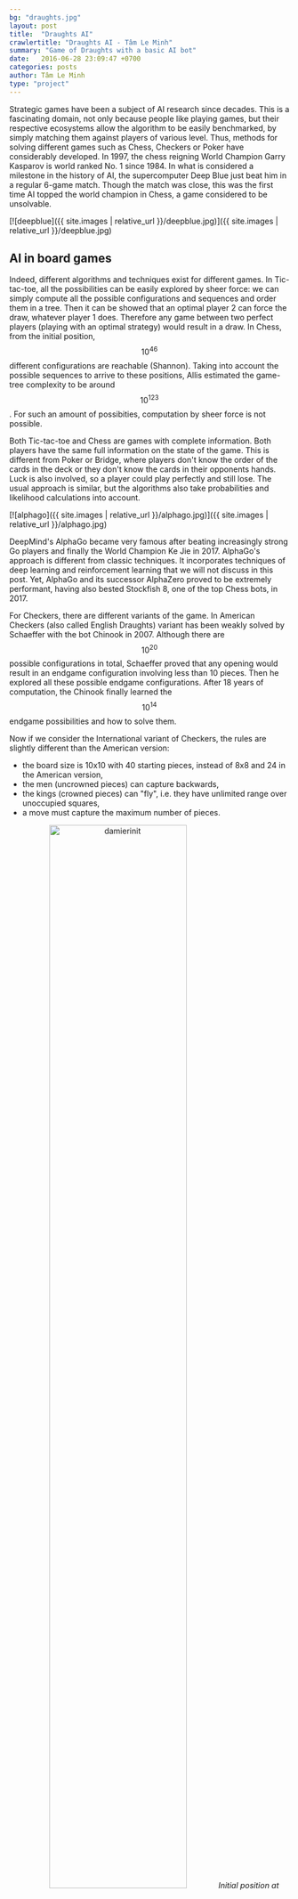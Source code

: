 ```yaml
---
bg: "draughts.jpg"
layout: post
title:  "Draughts AI"
crawlertitle: "Draughts AI - Tâm Le Minh"
summary: "Game of Draughts with a basic AI bot"
date:   2016-06-28 23:09:47 +0700
categories: posts
author: Tâm Le Minh
type: "project"
---
```


Strategic games have been a subject of AI research since decades. This is a fascinating domain, not only because 
people like playing games, but their respective ecosystems allow the algorithm to be easily benchmarked, by simply 
matching them against players of various level. Thus, methods for solving different games such as Chess, Checkers or 
Poker have considerably developed. In 1997, the chess reigning World Champion Garry Kasparov is world ranked No. 1 
since 1984. In what is considered a milestone in the history of AI, the supercomputer Deep Blue just beat him in a 
regular 6-game match. Though the match was close, this was the first time AI topped the world champion in Chess, a 
game considered to be unsolvable.

[![deepblue]({{ site.images | relative_url }}/deepblue.jpg)]({{ site.images | relative_url }}/deepblue.jpg)

## AI in board games

Indeed, different algorithms and techniques exist for different games. In Tic-tac-toe, all the possibilities can be 
easily explored by sheer force: we can simply compute all the possible configurations and sequences and order them in 
a tree. Then it can be showed that an optimal player 2 can force the draw, whatever player 1 does. Therefore any game 
between two perfect players (playing with an optimal strategy) would result in a draw. In Chess, from the initial 
position, $$10^{46}$$ different configurations are reachable (Shannon). Taking into account the possible sequences to arrive 
to these positions, Allis estimated the game-tree complexity to be around $$10^{123}$$. For such an amount of possibities, 
computation by sheer force is not possible. 

Both Tic-tac-toe and Chess are games with complete information. Both players have the same full information on the state 
of the game. This is different from Poker or Bridge, where players don't know the order of the cards in the deck or they 
don't know the cards in their opponents hands. Luck is also involved, so a player could play perfectly and still lose. 
The usual approach is similar, but the algorithms also take probabilities and likelihood calculations into account.

[![alphago]({{ site.images | relative_url }}/alphago.jpg)]({{ site.images | relative_url }}/alphago.jpg)

DeepMind's AlphaGo became very famous after beating increasingly strong Go players and finally the World Champion 
Ke Jie in 2017. AlphaGo's approach is different from classic techniques. It incorporates techniques of deep learning and 
reinforcement learning that we will not discuss in this post. Yet, AlphaGo and its successor AlphaZero proved to be 
extremely performant, having also bested Stockfish 8, one of the top Chess bots, in 2017.

For Checkers, there are different variants of the game. In American Checkers (also called English Draughts) variant has 
been weakly solved by Schaeffer with the bot Chinook in 2007. Although there are $$10^20$$ possible configurations in total, 
Schaeffer proved that any opening would result in an endgame configuration involving less than 10 pieces. Then he explored 
all these possible endgame configurations. After 18 years of computation, the Chinook finally learned the $$10^14$$ endgame 
possibilities and how to solve them.

Now if we consider the International variant of Checkers, the rules are slightly different than the American version:
- the board size is 10x10 with 40 starting pieces, instead of 8x8 and 24 in the American version,
- the men (uncrowned pieces) can capture backwards,
- the kings (crowned pieces) can "fly", i.e. they have unlimited range over unoccupied squares,
- a move must capture the maximum number of pieces.

<div style="text-align: center">
<img src="/assets/images/damierinit.jpg" alt="damierinit" width="70%">
<em>Initial position at International Checkers</em>
</div>

Not only there are even more possibilities, but also the gameplay is different from the American Version. Kings are 
significantly stronger pieces, so promoting men becomes more important. With the capture constraint, one can set traps by 
"offering" a piece to the opponent. The opponent is forced to capture the piece, even if it results in an eventually worse 
position for him. 

<div style="text-align: center">
<img src="/assets/images/reglesprises.png" alt="reglesprises" width="100%">
<em>Mandatory capture rules</em>
</div>

I designed and developed Draughts-AI, an International Checkers game with Matthieu Drouard, another ISAE-SUPAERO student. It was part 
of our first-year research project, supervised by J.-M. Alliot. The game is programmed in C. There are three main 
components:
- the move generator, i.e. the engine of the game, including the rules. For each position, it computes the possible moves. 
For each moves, it computes the next position,
- the GUI, made with SDL,
- the AI algorithm, which evaluates the best move for a player.
The user can choose to play without AI (e.g. against another player), to play against an AI bot or to make two AI bots play 
against each other.

<div style="text-align: center">
<img src="/assets/images/scdepl.png" alt="scdepl" width="49%" class="inline-block">
<img src="/assets/images/scdepldame.png" alt="scdepldame" width="49%" class="inline-block">
<em>Possible moves highlighted in blue ([D] stands for the King piece, "Dame" in French)</em>
</div>

<div style="text-align: center">
<img src="/assets/images/scprise2.png" alt="scprise2" width="49%" class="inline-block">
<img src="/assets/images/scprisedame.png" alt="scprisedame" width="49%" class="inline-block">
<em>Capture (highlighted in green) and possible positions</em>
</div>

<div style="text-align: center">
<img src="/assets/images/scprisemult.png" alt="scprisemult" width="80%">
<em>Multiple capture: all the captured pieces and the final destination are highlighted</em>
</div>


## AI principles

At each turn, the algorithm should determine the best move to play for the selected player. It relies on a game 
tree where the nodes are game states $$s$$. In Checkers or Chess, a state can be represented by a configuration of pieces, 
but also the next player to play. At one particular state of the game, each possible $$a \in A_s$$ move leads to a new state 
$$s' \in S_s$$ (the subscripts denote that these are the set of actions and sets accessible from the state $$s$$), i.e. it's 
an edge leading to a new node. Let $$a(s,s')$$ be such a move. The root of the tree is the node representing the current 
state. Therefore, each layer in the tree represent one move. The root is the layer 0. For example, one can list all the nodes 
in the layer 2 to know all the possible configurations after 2 moves. Let $$S_i$$ be the set of all possible states after $$i$$ 
moves, or all the states of the $$i$$-th layer. Note that within one layer, there could be several nodes representing the same state 
as different Also, because the players alternate turns and there is only one move allowed per turn, each layer represent a turn. 
Thus, one layer could represent player 1's turn, then the next layer would represent player 2's, etc. A branch of the tree is 
ended only when the game ends, i.e. the leafs are checkmate or stalemate states. 

Let's consider that the algorithm plays as player 1. Then, each decision/move should be associated with a value $$Q(a)$$, measure of its 
quality. Now, Checkers are a zero-sum game. That means for one player, a good situation for is equally good for them than bad 
for their opponent. For player 1, for one particular move $$a_t$$, the value $$Q_1(a_t)$$ gets as high as their opponent's $$Q_2(a_t)$$ 
gets low. Each player looks to maximize its own values $$Q$$: I hope to play the best move and I hope my opponent plays as poorly as 
possible. This is equivalent to saying that player 1 wants to maximize $$Q$$ whereas player 2 wants to minimize it. The minimax 
algorithm is based on this idea. Now for simplicity, instead of reasoning in actions and states, we can take advantage of the tree and 
use nodes and layers. Each node $$X$$ corresponds to a state $$s$$. It has $$n_X$$ children nodes $$X_i \in (X_i)_{i \in [1,n_X]}$$, each 
associated to a state $$s_i$$ by an action $$a(s,s_i) \in A_{s}$$. Let $$V_l$$ be a score value for the nodes of the $$l$$-th 
layer, such as if $$X_i$$ is in the $$l$$-th layer, $$V_l(X_i) = Q(a(s,s_i))$$.

How can we calculate $$V_l$$? 

### Minimax algorithm

First, let's suppose that we can evaluate the quality of a state $$s$$. This is modelled with an evaluation function $$f$$. A higher 
$$f(s)$$ means the more favourable to us. Inversely, it is lower when the state is worse. Because each node $$X$$ is associated with a 
state $$s$$, we can write $$f(X) = f(s)$$.

At the root node $$X_{root}$$, player 1 plays. They can select the move that leads to the node $$X_{max}$$ where the value of $$f$$ 
is the highest, i.e. $$X_{max} = \arg \max_{i \in [1,n_{Xroot}]}$$ $$ V_1(X_i) = f(X_i)$$. However this is a short-sighted strategy. 
Indeed, in this case, only the next move is evaluated. Maybe this can allow player 2 to react with an even better move, that 
will eventually put player 1 in an awful situation. Perhaps there are poor moves in the short-term, sacrificing pieces for example, 
but would result in a better position several turns ahead. For an analogy in Chess, a good move when considering only one turn 
ahead but bad when considering 2 turns, could be to capture a defended pawn with a rook, because then the rook would be captured 
itself in the next turn. So a following this approach, we should also check the opponent's possibilities. Hence, we cannot just 
straightforwardly use the function f. We would rather define 
$$X_{max}$$ such as $$X_{max} = \arg \max_{i \in [1,n_{Xroot}]} V_1(X_i)$$ where $$V_1$$ is now 
$$V_1(X) = \min_{i \in [1,n_X]} V_2(X_i) = f(X_i)$$. That means, we consider the strongest reaction the opponent can throw after 
each of our possible move, and we choose the move where this optimal reaction is the weakest. In other words, we are preventing 
them as much as possible to play the best moves.

Layer after layer, we can continue to look forward and plan more moves. In an opening or midgame scenario, it's impossible to 
to build the complete tree due to the overwhelming large number of possibilities. Therefore, we must define a tree depth corresponding 
to the number of moves we want to plan. An larger tree depth means better moves, but the computational effort required also increases 
exponentially. The previous problem can be generalized for $$L$$ layers:
Define $$V_L(X) = f(X)$$
For $$l \in [1,L-1]$$:
	If $$l$$ is even:$$
		\begin{equation}
			V_l(X) = 
			\begin{cases}
				- \infty, & \text{if} X has no children \\
				\max{i \in [1,n_X]} V_{l+1}(X_i), & \text{if} X has children 
			\end{cases}
		\end{equation}$$
	if $$l$$ is odd:$$
		\begin{equation}
			V_l(X) = 
			\begin{cases}
				+ \infty, & \text{if} X has no children \\
				\min{i \in [1,n_X]} V_{l+1}(X_i), & \text{if} X has children 
			\end{cases}
		\end{equation}$$
	
Pick $$X_{max} = \arg \max_{i \in [1,n_{Xroot}]} V_1(X_i)$$

We observe that there are two kinds of layers. The ones where the player is playing (layers indexed by even numbers), so the 
algorithm tries to maximize $$V$$, and the ones where the opponent is playing (layers indexed by odd numbers), so the algorithm 
assume they want to minimize $$V$$. So the levels alternate between maximizing and minimizing steps.

Also, before, we assumed that all the branches can be developed beyond the $$L$$-th layer. In practice, this is often true, 
especially in start or mid game situations. However, in the case where there are winning or losing positions, the tree does not 
develop further in the direction of the corresponding nodes. We can assume that when it's the player's turn and they have 
possibilities, that means they have lost. So we can affect a $$- \infty$$ value to this node. If this is the opponent who cannot 
play, the player has won. So we can affect $$+ \infty$$.

### Minimax implementation

For a fixed depth L, one way to solve the minimax problem is to evaluate all the nodes of the $$L$$-th layer, so calculate 
$$V_L(X) = f(X)$$. Next, these values can be propagated upwards to $$V_{L-1}$$, $$V_{L-2}$$, etc. maximizing or minimizing 
the relevant values, until reaching $$V_1$$. However, in practice, this method is not efficient. The tree must be entirely 
built and kept in the memory before starting to calculate the $$V$$ values. 

Instead, a recursive function can be used, taking advantage the minimax algorithm. In this case, it computes and propagates 
the $$V$$ scores while exploring the tree.

call Minimax($$X_{root})$$

where:  
function Minimax($$X$$) is  
&nbsp;&nbsp;&nbsp;&nbsp;if $$X$$ is in $$L$$-th layer:  
&nbsp;&nbsp;&nbsp;&nbsp;
&nbsp;&nbsp;&nbsp;&nbsp;return $$f(X)$$  
&nbsp;&nbsp;&nbsp;&nbsp;elif $$X$$ is in a maximizing layer ($$l$$ is even):  
&nbsp;&nbsp;&nbsp;&nbsp;
&nbsp;&nbsp;&nbsp;&nbsp;result := $$- \infty$$  
&nbsp;&nbsp;&nbsp;&nbsp;
&nbsp;&nbsp;&nbsp;&nbsp;for each child $$X_i$$:  
&nbsp;&nbsp;&nbsp;&nbsp;
&nbsp;&nbsp;&nbsp;&nbsp;
&nbsp;&nbsp;&nbsp;&nbsp;result := $$\max$$(result, Minimax($$X_i$$))  
&nbsp;&nbsp;&nbsp;&nbsp;
&nbsp;&nbsp;&nbsp;&nbsp;return result  
&nbsp;&nbsp;&nbsp;&nbsp;else:  
&nbsp;&nbsp;&nbsp;&nbsp;
&nbsp;&nbsp;&nbsp;&nbsp;result := $$+ \infty$$  
&nbsp;&nbsp;&nbsp;&nbsp;
&nbsp;&nbsp;&nbsp;&nbsp;for each child $$X_i$$:  
&nbsp;&nbsp;&nbsp;&nbsp;
&nbsp;&nbsp;&nbsp;&nbsp;
&nbsp;&nbsp;&nbsp;&nbsp;result := $$\min$$(result, Minimax($$X_i$$))  
&nbsp;&nbsp;&nbsp;&nbsp;
&nbsp;&nbsp;&nbsp;&nbsp;return result  

This is a depth-first exploration: One branch is developed until the leaf, then the value of its predecessor is found evaluating 
all its children. Then the value of this predecessor will be used to find the value of its own predecessor, etc.

### Alpha-beta pruning

The alpha-beta pruning can be used to optimize the minimax algorithm. Its purpose is to skip the branches of which we know will not 
influence the decision. For this, during the tree search, two variables $$\alpha$$ and $$\beta$$ are used to store the minimum score 
the player is currently assured to have and the maximum score the opponent is assured to have. It makes sense as the player wants 
to maximize the value, they will not play any move scoring below $$\alpha$$ and as the opponent wants to minimize the value, 
they will not play any move scoring above $$\beta$$. That means that when $$\alpha \geq \beta$$, it's not worth exploring the rest 
of the branch anymore.

$$\alpha$$ := $$- \infty$$  
$$\beta$$ := $$+ \infty$$  
call Minimax($$X_{root}$$, $$\alpha$$, $$\beta$$)

where:  
function Minimax($$X$$, $$\alpha$$, $$\beta$$) is  
&nbsp;&nbsp;&nbsp;&nbsp;if $$X$$ is in $$L$$-th layer:  
&nbsp;&nbsp;&nbsp;&nbsp;&nbsp;&nbsp;&nbsp;&nbsp;return $$f(X)$$  
&nbsp;&nbsp;&nbsp;&nbsp;elif $$X$$ is in a maximizing layer ($$l$$ is even):  
&nbsp;&nbsp;&nbsp;&nbsp;&nbsp;&nbsp;&nbsp;&nbsp;result := $$- \infty$$  
&nbsp;&nbsp;&nbsp;&nbsp;&nbsp;&nbsp;&nbsp;&nbsp;for each child $$X_i$$:  
&nbsp;&nbsp;&nbsp;&nbsp;&nbsp;&nbsp;&nbsp;&nbsp;&nbsp;&nbsp;&nbsp;&nbsp;result := $$\max$$(result, Minimax($$X_i$$, $$\alpha$$, $$\beta$$))  
&nbsp;&nbsp;&nbsp;&nbsp;&nbsp;&nbsp;&nbsp;&nbsp;&nbsp;&nbsp;&nbsp;&nbsp;$$\alpha$$ := $$\max$$($$\alpha$$, result)  
&nbsp;&nbsp;&nbsp;&nbsp;&nbsp;&nbsp;&nbsp;&nbsp;&nbsp;&nbsp;&nbsp;&nbsp;if $$\alpha \geq \beta$$:  
&nbsp;&nbsp;&nbsp;&nbsp;&nbsp;&nbsp;&nbsp;&nbsp;&nbsp;&nbsp;&nbsp;&nbsp;&nbsp;&nbsp;&nbsp;&nbsp;break  
&nbsp;&nbsp;&nbsp;&nbsp;&nbsp;&nbsp;&nbsp;&nbsp;return $$\alpha$$  
&nbsp;&nbsp;&nbsp;&nbsp;else:  
&nbsp;&nbsp;&nbsp;&nbsp;&nbsp;&nbsp;&nbsp;&nbsp;result := $$+ \infty$$  
&nbsp;&nbsp;&nbsp;&nbsp;&nbsp;&nbsp;&nbsp;&nbsp;for each child $$X_i$$:  
&nbsp;&nbsp;&nbsp;&nbsp;&nbsp;&nbsp;&nbsp;&nbsp;&nbsp;&nbsp;&nbsp;&nbsp;result := $$\min$$(result, Minimax($$X_i$$, $$\alpha$$, $$\beta$$))  
&nbsp;&nbsp;&nbsp;&nbsp;&nbsp;&nbsp;&nbsp;&nbsp;&nbsp;&nbsp;&nbsp;&nbsp;$$\beta$$ := min($$\beta$$, result)  
&nbsp;&nbsp;&nbsp;&nbsp;&nbsp;&nbsp;&nbsp;&nbsp;&nbsp;&nbsp;&nbsp;&nbsp;if $$\alpha \geq \beta$$:  
&nbsp;&nbsp;&nbsp;&nbsp;&nbsp;&nbsp;&nbsp;&nbsp;&nbsp;&nbsp;&nbsp;&nbsp;&nbsp;&nbsp;&nbsp;&nbsp;break  
&nbsp;&nbsp;&nbsp;&nbsp;&nbsp;&nbsp;&nbsp;&nbsp;return $$\beta$$  

### Horizon effect

However, there is a major flaw in the algorithm. Because of the fixed maximum depth of the tree, the algorithm can only plan 
a certain number of moves forward. In games such as Checkers (or Chess, Go, etc.), there are moves that can drastically change 
the situation (e.g. capture of a significant number of pieces). If a move of this kind appear to be possible immediately after 
the maximum depth, the algorithm is not able to plan them. The algorithm would not be able to detect a catastrophic situation 
that could happen right after, which makes it inefficient. This is called the horizon effect.

This can be worked around by evaluating the quietness of a position. For example, we can suppose the position to 
be noisy if there are possible captures, quiet otherwise. Then, on the last layer, the algorithm can continue to develop the tree 
after the maximum depth, but only for the noisy positions, until all the leaves are quiet. Thus, for a small cost, the algorithm 
can avoid obvious hidden traps that were beyond its vision (or horizon).

